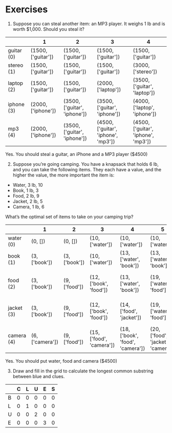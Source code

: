 # Exercises

1. Suppose you can steal another item: an MP3 player. It weighs 1 lb
and is worth $1,000. Should you steal it?

|            | 1                  | 2                            | 3                                   | 4                                   |
|------------|--------------------|------------------------------|-------------------------------------|-------------------------------------|
| guitar (0) | (1500, ['guitar']) | (1500, ['guitar'])           | (1500, ['guitar'])                  | (1500, ['guitar'])                  |
| stereo (1) | (1500, ['guitar']) | (1500, ['guitar'])           | (1500, ['guitar'])                  | (3000, ['stereo'])                  |
| laptop (2) | (1500, ['guitar']) | (1500, ['guitar'])           | (2000, ['laptop'])                  | (3500, ['guitar', 'laptop'])        |
| iphone (3) | (2000, ['iphone']) | (3500, ['guitar', 'iphone']) | (3500, ['guitar', 'iphone'])        | (4000, ['laptop', 'iphone'])        |
| mp3 (4)    | (2000, ['iphone']) | (3500, ['guitar', 'iphone']) | (4500, ['guitar', 'iphone', 'mp3']) | (4500, ['guitar', 'iphone', 'mp3']) |


Yes. You should steal a guitar, an iPhone and a MP3 player ($4500)


2. Suppose you’re going camping. You have a knapsack that holds
6 lb, and you can take the following items. They each have a value,
and the higher the value, the more important the item is:

* Water, 3 lb, 10
* Book, 1 lb, 3
* Food, 2 lb, 9
* Jacket, 2 lb, 5
* Camera, 1 lb, 6

What’s the optimal set of items to take on your camping trip?

|            | 1               | 2             | 3                        | 4                                | 5                                  | 6                                 |
|------------|-----------------|---------------|--------------------------|----------------------------------|------------------------------------|-----------------------------------|
| water (0)  | (0, [])         | (0, [])       | (10, ['water'])          | (10, ['water'])                  | (10, ['water'])                    | (10, ['water'])                   |
| book (1)   | (3, ['book'])   | (3, ['book']) | (10, ['water'])          | (13, ['water', 'book'])          | (13, ['water', 'book'])            | (13, ['water', 'book'])           |
| food (2)   | (3, ['book'])   | (9, ['food']) | (12, ['book', 'food'])   | (13, ['water', 'book'])          | (19, ['water', 'food'])            | (22, ['water', 'book', 'food'])   |
| jacket (3) | (3, ['book'])   | (9, ['food']) | (12, ['book', 'food'])   | (14, ['food', 'jacket'])         | (19, ['water', 'food'])            | (22, ['water', 'book', 'food'])   |
| camera (4) | (6, ['camera']) | (9, ['food']) | (15, ['food', 'camera']) | (18, ['book', 'food', 'camera']) | (20, ['food', 'jacket', 'camera']) | (25, ['water', 'food', 'camera']) |

Yes. You should put water, food and camera ($4500)


3. Draw and fill in the grid to calculate the longest common
substring between blue and clues.

|     | C   | L   | U   | E   | S   |
|-----|-----|-----|-----|-----|-----|
| B   | 0   | 0   | 0   | 0   | 0   |
| L   | 0   | 1   | 0   | 0   | 0   |
| U   | 0   | 0   | 2   | 0   | 0   |
| E   | 0   | 0   | 0   | 3   | 0   |

